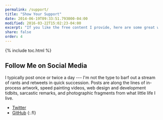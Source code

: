 ```yaml
---
permalink: /support/
title: "Show Your Support"
date: 2014-06-19T09:33:51.793000-04:00
modified: 2016-03-22T15:02:23-04:00
excerpt: "If you like the free content I provide, here are some great ways to show your support and motivate me to create more of it."
share: false
order: 4
---
```


{% include toc.html %}

## Follow Me on Social Media

I typically post once or twice a day --- I'm not the type to barf out a stream of rants and retweets in quick succession. Posts are along the lines of in-process artwork, speed painting videos, web design and development tidbits, sarcastic remarks, and photographic fragments from what little life I live.

- [Twitter](https://twitter.com/simeonpashley)
- [GitHub](https://github.com/simeonpashley)
  {:.fl}
